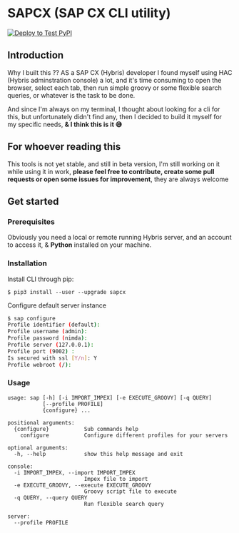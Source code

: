 # SAPCX (SAP CX CLI utility)
[![Deploy to Test PyPI](https://github.com/ablil/sapcx/actions/workflows/test-pypi.yml/badge.svg?branch=dev)](https://github.com/ablil/sapcx/actions/workflows/test-pypi.yml)

## Introduction
Why I built this ?? AS a SAP CX (Hybris) developer I found myself using HAC (Hybris adminstration console) a lot, and it's time consuming to open the browser, select each tab, then run simple groovy or some flexible search queries, or whatever is the task to be done.

And since I'm always on my terminal, I thought about looking for a cli for this, but unfortunately didn't find any, then I decided to build it myself for my specific needs, **& I think this is it :sweat_smile:**

## For whoever reading this

This tools is not yet stable, and still in beta version, I'm still working on it while using it in work, **please feel free to contribute, create some pull requests or open some issues for improvement**, they are always welcome

## Get started
### Prerequisites
Obviously you need a local or remote running Hybris server, and an account to access it, & **Python** installed on your machine.

### Installation

Install CLI through pip:
```
$ pip3 install --user --upgrade sapcx
```

Configure default server instance
```bash
$ sap configure
Profile identifier (default): 
Profile username (admin): 
Profile password (nimda): 
Profile server (127.0.0.1): 
Profile port (9002) :
Is secured with ssl [Y/n]: Y
Profile webroot (/): 
```

### Usage
```
usage: sap [-h] [-i IMPORT_IMPEX] [-e EXECUTE_GROOVY] [-q QUERY]
           [--profile PROFILE]
           {configure} ...

positional arguments:
  {configure}           Sub commands help
    configure           Configure different profiles for your servers

optional arguments:
  -h, --help            show this help message and exit

console:
  -i IMPORT_IMPEX, --import IMPORT_IMPEX
                        Impex file to import
  -e EXECUTE_GROOVY, --execute EXECUTE_GROOVY
                        Groovy script file to execute
  -q QUERY, --query QUERY
                        Run flexible search query

server:
  --profile PROFILE

```

